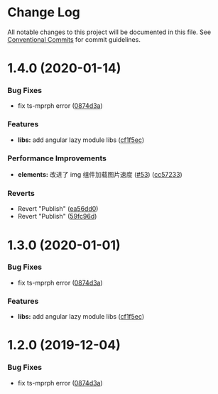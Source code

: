 # Change Log

All notable changes to this project will be documented in this file.
See [Conventional Commits](https://conventionalcommits.org) for commit guidelines.

# 1.4.0 (2020-01-14)

### Bug Fixes

- fix ts-mprph error ([0874d3a](https://github.com/aiao-io/aiao/commit/0874d3a3aa234c1b39e915628dcc27a7c56853d5))

### Features

- **libs:** add angular lazy module libs ([cf1f5ec](https://github.com/aiao-io/aiao/commit/cf1f5ec71dc2213cb7edd6622a43b5ff835bf139))

### Performance Improvements

- **elements:** 改进了 img 组件加载图片速度 ([#53](https://github.com/aiao-io/aiao/issues/53)) ([cc57233](https://github.com/aiao-io/aiao/commit/cc572332fe5df382b45166e3148e0e860c60b802))

### Reverts

- Revert "Publish" ([ea56dd0](https://github.com/aiao-io/aiao/commit/ea56dd0165e79ccb4526c40c0ce67c0de98bcd29))
- Revert "Publish" ([59fc96d](https://github.com/aiao-io/aiao/commit/59fc96df82e2d979c2cf5f797903ed9fdaa6d0fc))

# 1.3.0 (2020-01-01)

### Bug Fixes

- fix ts-mprph error ([0874d3a](https://github.com/aiao-io/aiao/commit/0874d3a3aa234c1b39e915628dcc27a7c56853d5))

### Features

- **libs:** add angular lazy module libs ([cf1f5ec](https://github.com/aiao-io/aiao/commit/cf1f5ec71dc2213cb7edd6622a43b5ff835bf139))

# 1.2.0 (2019-12-04)

### Bug Fixes

- fix ts-mprph error ([0874d3a](https://github.com/aiao-io/aiao/commit/0874d3a3aa234c1b39e915628dcc27a7c56853d5))

